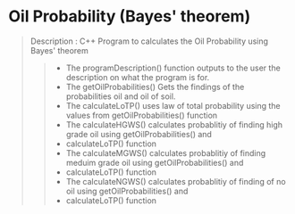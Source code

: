 # Oil Probability (Bayes' theorem)
> Description : C++ Program to calculates the Oil Probability using Bayes' theorem
>>-    The programDescription() function outputs to the user the description on what the program is for.
>>-    The getOilProbabilities() Gets the findings of the probabilities oil and oil of soil.
>>-    The calculateLoTP() uses law of total probability using the values from getOilProbabilities() function
>>-	 The calculateHGWS() calculates probablitiy of finding high grade oil using getOilProbabilities() and
>>-	 calculateLoTP() function
>>-	 The calculateMGWS() calculates probablitiy of finding meduim grade oil using getOilProbabilities() and
>>-	 calculateLoTP() function
>>-	 The calculateNGWS() calculates probablitiy of finding of no oil using getOilProbabilities() and
>>-	 calculateLoTP() function
